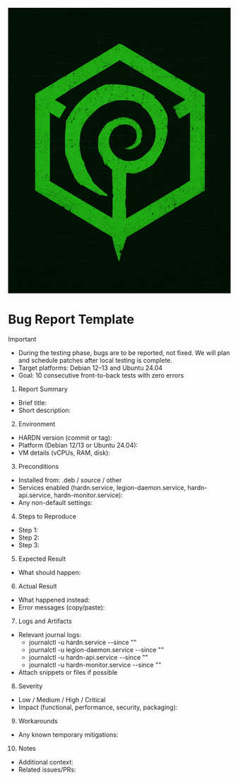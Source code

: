 ![HARDN Logo](assets/IMG_1233.jpeg)
# Bug Report Template

Important
- During the testing phase, bugs are to be reported, not fixed. We will plan and schedule patches after local testing is complete.
- Target platforms: Debian 12–13 and Ubuntu 24.04
- Goal: 10 consecutive front-to-back tests with zero errors

1. Report Summary
- Brief title:
- Short description:

2. Environment
- HARDN version (commit or tag):
- Platform (Debian 12/13 or Ubuntu 24.04):
- VM details (vCPUs, RAM, disk):

3. Preconditions
- Installed from: .deb / source / other
- Services enabled (hardn.service, legion-daemon.service, hardn-api.service, hardn-monitor.service):
- Any non-default settings:

4. Steps to Reproduce
- Step 1:
- Step 2:
- Step 3:

5. Expected Result
- What should happen:

6. Actual Result
- What happened instead:
- Error messages (copy/paste):

7. Logs and Artifacts
- Relevant journal logs:
  - journalctl -u hardn.service --since "<time>"
  - journalctl -u legion-daemon.service --since "<time>"
  - journalctl -u hardn-api.service --since "<time>"
  - journalctl -u hardn-monitor.service --since "<time>"
- Attach snippets or files if possible

8. Severity
- Low / Medium / High / Critical
- Impact (functional, performance, security, packaging):

9. Workarounds
- Any known temporary mitigations:

10. Notes
- Additional context:
- Related issues/PRs:
